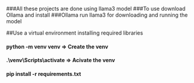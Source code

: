 ###All these projects are done using llama3 model
###To use download Ollama and install
###Ollama run llama3 for downloading and running the model

##Use a virtual environment installing required libraries
#### python -m venv venv => Create the venv
#### .\venv\Scripts\activate => Acivate the venv
#### pip install -r requirements.txt
